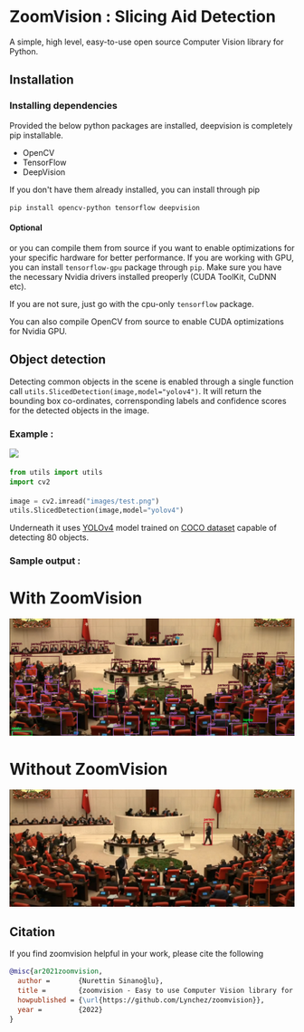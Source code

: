 # ZoomVision : Slicing Aid Detection
A simple, high level, easy-to-use open source Computer Vision library for Python.

## Installation

### Installing dependencies

Provided the below python packages are installed, deepvision is completely pip installable.

* OpenCV
* TensorFlow
* DeepVision

If you don't have them already installed, you can install through pip

`pip install opencv-python tensorflow deepvision` 

#### Optional
or you can compile them from source if you want to enable optimizations for your specific hardware for better performance.
If you are working with GPU, you can install `tensorflow-gpu` package through `pip`. Make sure you have the necessary Nvidia drivers  installed preoperly (CUDA ToolKit, CuDNN etc). 

If you are not sure, just go with the cpu-only `tensorflow` package.

You can also compile OpenCV from source to enable CUDA optimizations for Nvidia GPU.

## Object detection 
Detecting common objects in the scene is enabled through a single function call `utils.SlicedDetection(image,model="yolov4")`. It will return the bounding box co-ordinates, corrensponding labels and confidence scores for the detected objects in the image.

### Example :

![](images/detect.gif)

```python
from utils import utils
import cv2

image = cv2.imread("images/test.png")
utils.SlicedDetection(image,model="yolov4")
```
Underneath it uses [YOLOv4](https://github.com/AlexeyAB/darknet) model trained on [COCO dataset](http://cocodataset.org/) capable of detecting 80 objects.

### Sample output :

# With ZoomVision
![](images/result.png)

# Without ZoomVision
![](images/object_detection.jpg)

## Citation
If you find zoomvision helpful in your work, please cite the following
```BibTex
@misc{ar2021zoomvision,
  author =       {Nurettin Sinanoğlu},
  title =        {zoomvision - Easy to use Computer Vision library for Python},
  howpublished = {\url{https://github.com/Lynchez/zoomvision}},
  year =         {2022}
}
```

